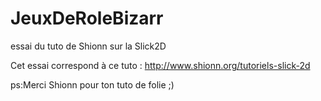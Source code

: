 # JeuxDeRoleBizarr
essai du tuto de Shionn sur la Slick2D

Cet essai correspond à ce tuto : http://www.shionn.org/tutoriels-slick-2d

ps:Merci Shionn pour ton tuto de folie ;)
